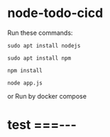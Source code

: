 # node-todo-cicd

Run these commands:


`sudo apt install nodejs`


`sudo apt install npm`


`npm install`

`node app.js`

or Run by docker compose

test
===---
====
